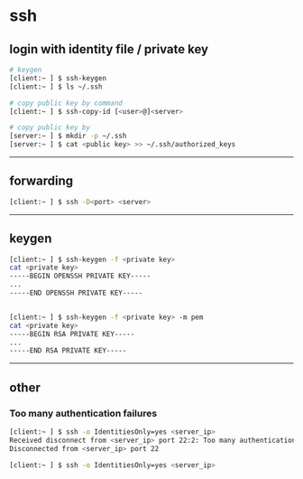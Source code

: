 # ssh


## login with identity file / private key


```bash
# keygen
[client:~ ] $ ssh-keygen
[client:~ ] $ ls ~/.ssh

# copy public key by command
[client:~ ] $ ssh-copy-id [<user>@]<server>

# copy public key by 
[server:~ ] $ mkdir -p ~/.ssh
[server:~ ] $ cat <public key> >> ~/.ssh/authorized_keys
```


---

## forwarding


```bash
[client:~ ] $ ssh -D<port> <server>
```


---

## keygen

```bash
[client:~ ] $ ssh-keygen -f <private key>
cat <private key>
-----BEGIN OPENSSH PRIVATE KEY-----
...
-----END OPENSSH PRIVATE KEY-----


[client:~ ] $ ssh-keygen -f <private key> -m pem
cat <private key>
-----BEGIN RSA PRIVATE KEY-----
...
-----END RSA PRIVATE KEY-----
```


---

## other

### Too many authentication failures

```bash
[client:~ ] $ ssh -o IdentitiesOnly=yes <server_ip>
Received disconnect from <server_ip> port 22:2: Too many authentication failures
Disconnected from <server_ip> port 22

[client:~ ] $ ssh -o IdentitiesOnly=yes <server_ip>
```
